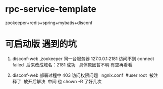 # rpc-service-template #
zookeeper+redis+spring+mybatis+disconf

# 可启动版 遇到的坑 #

1. disconf-web ,zookeeper 同一台服务器 127.0.0.1:2181 访问不到 connect failed  后来改成域名：2181 成功   具体原因暂不明 有空再看看

2.  disconf-web 部署过程中  403 访问权限问题    ngnix.conf  #user root  被注释了  放开后解决  中间 也 chown -R 了好几次


